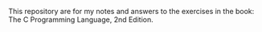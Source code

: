 This repository are for my notes and answers to the exercises in the 
book: The C Programming Language, 2nd Edition.
